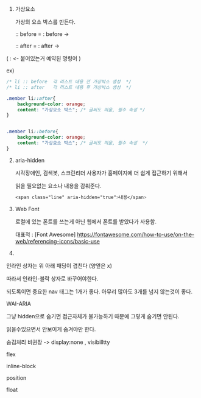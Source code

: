 1. 가상요소

   가상의 요소 박스를 만든다.

   :: before = : before -> 

   :: after = : after -> 

( : <- 붙어있는거 예약된 명령어 )

ex)

~~~css
/* li :: before  각 리스트 내용 전 가상박스 생성  */
/* li :: after   각 리스트 내용 후 가상박스 생성  */

.member li::after{
    background-color: orange;
    content: "가상요소 박스"; /* 글씨도 띄움, 필수 속성 */
}


.member li::before{
    background-color: orange;
    content: "가상요소 박스"; /* 글씨도 띄움, 필수 속성  */
}
~~~



2. aria-hidden

   시각장애인, 검색봇, 스크린리더 사용자가 홈페이지에 더 쉽게 접근하기 위해서 

   읽을 필요없는 요소나 내용을 감춰준다. 

   ~~~~css
   <span class="line" aria-hidden="true">내용</span>
   ~~~~



3. Web Font

   로컬에 있는 폰트를 쓰는게 아닌 웹에서 폰트를 받았다가 사용함.

   대표적 : [Font Awesome] https://fontawesome.com/how-to-use/on-the-web/referencing-icons/basic-use



4. 

인라인 상자는 위 아래 패딩이 겹친다 (양옆은 x)

따라서 인라인-블락 상자로 바꾸어야한다.



되도록이면 중요한 nav 태그는 1개가 좋다. 아무리 많아도 3개를 넘지 않는것이 좋다.

WAI-ARIA

그냥 hidden으로 숨기면 접근자체가 불가능하기 때문에 그렇게 숨기면 안된다.

읽을수있으면서 안보이게 숨겨야만 한다.

숨김처리 비권장 -> display:none , visibilltty





flex

inline-block

position

float